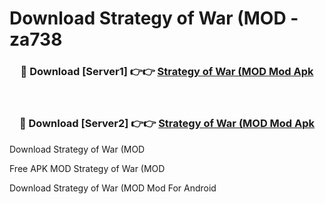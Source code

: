 # Download Strategy of War (MOD - za738



<div align="center">
<h3>🔴 Download [Server1] 👉👉 <a href="https://momento.my/?title=Strategy_of_War_(MOD">Strategy of War (MOD Mod Apk</a></h3><br>

<h3>🔴 Download [Server2] 👉👉 <a href="https://momento.my/?title=Strategy_of_War_(MOD">Strategy of War (MOD Mod Apk</a></h3>
</div>



Download Strategy of War (MOD 

Free APK MOD Strategy of War (MOD 

Download Strategy of War (MOD Mod For Android
